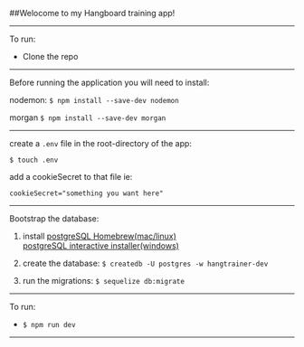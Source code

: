 ##Welocome to my Hangboard training app!

---

To run:

- Clone the repo

---

Before running the application you will need to install:

nodemon:
`$ npm install --save-dev nodemon`

morgan
`$ npm install --save-dev morgan`

---

create a `.env` file in the root-directory of the app:

`$ touch .env`

add a cookieSecret to that file ie:

`cookieSecret="something you want here"`

---

Bootstrap the database:

1. install [postgreSQL Homebrew(mac/linux)](https://wiki.postgresql.org/wiki/Homebrew)  
[postgreSQL interactive installer(windows)](https://www.postgresql.org/download/windows/)

2. create the database: `$ createdb -U postgres -w hangtrainer-dev`

3. run the migrations: `$ sequelize db:migrate`

---

To run:

- `$ npm run dev`

---